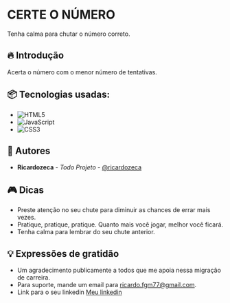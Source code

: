 # CERTE O NÚMERO
Tenha calma para chutar o número correto.

## 🔥 Introdução 
Acerta o número com o menor número de tentativas.

## 📦 Tecnologias usadas:
* ![HTML5](https://img.shields.io/badge/html5-%23E34F26.svg?style=for-the-badge&logo=html5&logoColor=white)
* ![JavaScript](https://img.shields.io/badge/javascript-%23323330.svg?style=for-the-badge&logo=javascript&logoColor=%23F7DF1E)
* ![CSS3](https://img.shields.io/badge/css3-%231572B6.svg?style=for-the-badge&logo=css3&logoColor=white)

## 👷 Autores
* **Ricardozeca** - *Todo Projeto* - [@ricardozeca](https://github.com/ricardozeca)

## 🎮 Dicas 
* Preste atenção no seu chute para diminuir as chances de errar mais vezes.
* Pratique, pratique, pratique. Quanto mais você jogar, melhor você ficará.
* Tenha calma para lembrar do seu chute anterior.


## 💡 Expressões de gratidão
* Um agradecimento publicamente a todos que me apoia nessa migração de carreira.
* Para suporte, mande um email para ricardo.fgm77@gmail.com.
* Link para o seu linkedin [Meu linkedin](https://www.linkedin.com/in/ricardo-moraes-01469b18a/)
